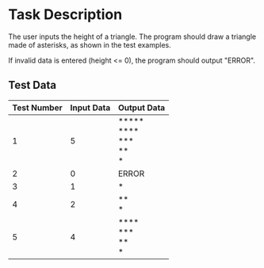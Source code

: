 # Task Description

The user inputs the height of a triangle. The program should draw a triangle made of asterisks, as shown in the test examples.

If invalid data is entered (height <= 0), the program should output "ERROR".

## Test Data

| Test Number | Input Data | Output Data                                |
|-------------|------------|--------------------------------------------|
| 1           | 5          | ***** <br/>**** <br/> *** <br/> ** <br/> * |
| 2           | 0          | ERROR                                      |
| 3           | 1          | *                                          |
| 4           | 2          | **<br/> *                                  |
| 5           | 4          | ****<br/> ***<br/> **<br/> *               |